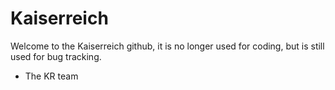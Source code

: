 # Kaiserreich

Welcome to the Kaiserreich github, it is no longer used for coding, but is still used for bug tracking.

- The KR team
